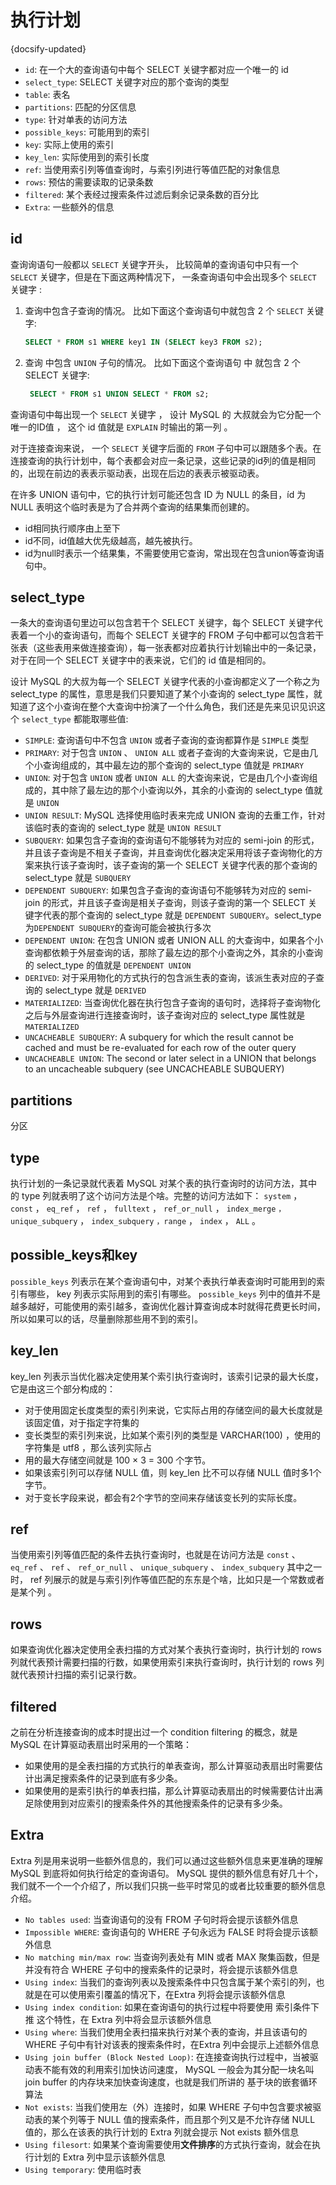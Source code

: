 # 执行计划
{docsify-updated}

+ `id`: 在一个大的查询语句中每个 SELECT 关键字都对应一个唯一的 id
+ `select_type`: SELECT 关键字对应的那个查询的类型
+ `table`: 表名
+ `partitions`: 匹配的分区信息
+ `type`: 针对单表的访问方法
+ `possible_keys`: 可能用到的索引
+ `key`: 实际上使用的索引
+ `key_len`: 实际使用到的索引长度
+ `ref`: 当使用索引列等值查询时，与索引列进行等值匹配的对象信息
+ `rows`: 预估的需要读取的记录条数
+ `filtered`: 某个表经过搜索条件过滤后剩余记录条数的百分比
+ `Extra`: 一些额外的信息


## id
查询询语句一般都以 `SELECT` 关键字开头，  比较简单的查询语句中只有一个 `SELECT` 关键字，但是在下面这两种情况下， 一条查询语句中会出现多个 `SELECT` 关键字 :

1. 查询中包含子查询的情况。 比如下面这个查询语句中就包含 2 个 `SELECT` 关键字:
    ```sql
    SELECT * FROM s1 WHERE key1 IN (SELECT key3 FROM s2);
    ```
2. 查询 中包含 `UNION` 子句的情况。 比如下面这个查询语句 中 就包含 2 个 SELECT 关键字:
   ```sql
    SELECT * FROM s1 UNION SELECT * FROM s2;
   ```

查询语句中每出现一个 `SELECT` 关键字 ， 设计 MySQL 的 大叔就会为它分配一个唯一的ID值 ， 这个 id 值就是 `EXPLAIN` 时输出的第一列 。

对于连接查询来说， 一个 `SELECT` 关键字后面的 `FROM` 子句中可以跟随多个表。在连接查询的执行计划中，每个表都会对应一条记录，这些记录的id列的值是相同的，出现在前边的表表示驱动表，出现在后边的表表示被驱动表。

在许多 UNION 语句中，它的执行计划可能还包含 ID 为 NULL 的条目，íd 为 NULL 表明这个临时表是为了合并两个查询的结果集而创建的。

+ id相同执行顺序由上至下
+ id不同，id值越大优先级越高，越先被执行。
+ id为null时表示一个结果集，不需要使用它查询，常出现在包含union等查询语句中。

## select_type
一条大的查询语句里边可以包含若干个 SELECT 关键字，每个 SELECT 关键字代表着一个小的查询语句，而每个 SELECT 关键字的 FROM 子句中都可以包含若干张表（这些表用来做连接查询），每一张表都对应着执行计划输出中的一条记录，对于在同一个 SELECT 关键字中的表来说，它们的 id 值是相同的。

设计 MySQL 的大叔为每一个 SELECT 关键字代表的小查询都定义了一个称之为 select_type 的属性，意思是我们只要知道了某个小查询的 select_type 属性，就知道了这个小查询在整个大查询中扮演了一个什么角色，我们还是先来见识见识这个 `select_type` 都能取哪些值:
+ `SIMPLE`: 查询语句中不包含 `UNION` 或者子查询的查询都算作是 `SIMPLE` 类型
+ `PRIMARY`: 对于包含 `UNION` 、 `UNION ALL` 或者子查询的大查询来说，它是由几个小查询组成的，其中最左边的那个查询的 select_type 值就是 `PRIMARY`
+ `UNION`: 对于包含 `UNION` 或者 `UNION ALL` 的大查询来说，它是由几个小查询组成的，其中除了最左边的那个小查询以外，其余的小查询的 select_type 值就是 `UNION`
+ `UNION RESULT`: MySQL 选择使用临时表来完成 UNION 查询的去重工作，针对该临时表的查询的 select_type 就是 `UNION RESULT`
+ `SUBQUERY`: 如果包含子查询的查询语句不能够转为对应的 semi-join 的形式，并且该子查询是不相关子查询，并且查询优化器决定采用将该子查询物化的方案来执行该子查询时，该子查询的第一个 SELECT 关键字代表的那个查询的 select_type 就是 `SUBQUERY`
+ `DEPENDENT SUBQUERY`: 如果包含子查询的查询语句不能够转为对应的 semi-join 的形式，并且该子查询是相关子查询，则该子查询的第一个 SELECT 关键字代表的那个查询的 select_type 就是 `DEPENDENT SUBQUERY`。select_type为`DEPENDENT SUBQUERY`的查询可能会被执行多次
+ `DEPENDENT UNION`: 在包含 UNION 或者 UNION ALL 的大查询中，如果各个小查询都依赖于外层查询的话，那除了最左边的那个小查询之外，其余的小查询的 select_type 的值就是 `DEPENDENT UNION`
+ `DERIVED`: 对于采用物化的方式执行的包含派生表的查询，该派生表对应的子查询的 select_type 就是 `DERIVED`
+ `MATERIALIZED`: 当查询优化器在执行包含子查询的语句时，选择将子查询物化之后与外层查询进行连接查询时，该子查询对应的 select_type 属性就是 `MATERIALIZED` 
+ `UNCACHEABLE SUBQUERY`: A subquery for which the result cannot be cached and must be re-evaluated for each row of the outer query
+ `UNCACHEABLE UNION`: The second or later select in a UNION that belongs to an uncacheable subquery (see UNCACHEABLE SUBQUERY)

## partitions
分区

## type
执行计划的一条记录就代表着 MySQL 对某个表的执行查询时的访问方法，其中的 type 列就表明了这个访问方法是个啥。完整的访问方法如下： `system` ， `const` ， `eq_ref` ， `ref` ， `fulltext` ， `ref_or_null` ， `index_merge` `，unique_subquery` ， `index_subquery` `，range` ， `index` ， `ALL` 。


## possible_keys和key
`possible_keys` 列表示在某个查询语句中，对某个表执行单表查询时可能用到的索引有哪些， key 列表示实际用到的索引有哪些。 `possible_keys` 列中的值并不是越多越好，可能使用的索引越多，查询优化器计算查询成本时就得花费更长时间，所以如果可以的话，尽量删除那些用不到的索引。

## key_len
key_len 列表示当优化器决定使用某个索引执行查询时，该索引记录的最大长度，它是由这三个部分构成的：
+ 对于使用固定长度类型的索引列来说，它实际占用的存储空间的最大长度就是该固定值，对于指定字符集的
+ 变长类型的索引列来说，比如某个索引列的类型是 VARCHAR(100) ，使用的字符集是 utf8 ，那么该列实际占
+ 用的最大存储空间就是 100 × 3 = 300 个字节。
+ 如果该索引列可以存储 NULL 值，则 key_len 比不可以存储 NULL 值时多1个字节。
+ 对于变长字段来说，都会有2个字节的空间来存储该变长列的实际长度。

## ref
当使用索引列等值匹配的条件去执行查询时，也就是在访问方法是 `const` 、 `eq_ref` 、 `ref` 、 `ref_or_null` 、 `unique_subquery` 、 `index_subquery` 其中之一时， ref 列展示的就是与索引列作等值匹配的东东是个啥，比如只是一个常数或者是某个列 。

## rows
如果查询优化器决定使用全表扫描的方式对某个表执行查询时，执行计划的 rows 列就代表预计需要扫描的行数，如果使用索引来执行查询时，执行计划的 rows 列就代表预计扫描的索引记录行数。

## filtered
之前在分析连接查询的成本时提出过一个 condition filtering 的概念，就是 MySQL 在计算驱动表扇出时采用的一个策略：
+ 如果使用的是全表扫描的方式执行的单表查询，那么计算驱动表扇出时需要估计出满足搜索条件的记录到底有多少条。
+ 如果使用的是索引执行的单表扫描，那么计算驱动表扇出的时候需要估计出满足除使用到对应索引的搜索条件外的其他搜索条件的记录有多少条。

## Extra
Extra 列是用来说明一些额外信息的，我们可以通过这些额外信息来更准确的理解 MySQL 到底将如何执行给定的查询语句。 MySQL 提供的额外信息有好几十个，我们就不一个一个介绍了，所以我们只挑一些平时常见的或者比较重要的额外信息介绍。

+ `No tables used`: 当查询语句的没有 FROM 子句时将会提示该额外信息
+ `Impossible WHERE`: 查询语句的 WHERE 子句永远为 FALSE 时将会提示该额外信息
+ `No matching min/max row`: 当查询列表处有 MIN 或者 MAX 聚集函数，但是并没有符合 WHERE 子句中的搜索条件的记录时，将会提示该额外信息
+ `Using index`: 当我们的查询列表以及搜索条件中只包含属于某个索引的列，也就是在可以使用索引覆盖的情况下，在Extra 列将会提示该额外信息
+ `Using index condition`: 如果在查询语句的执行过程中将要使用 索引条件下推 这个特性，在 Extra 列中将会显示该额外信息
+ `Using where`: 当我们使用全表扫描来执行对某个表的查询，并且该语句的 WHERE 子句中有针对该表的搜索条件时，在Extra 列中会提示上述额外信息
+ `Using join buffer (Block Nested Loop)`: 在连接查询执行过程中，当被驱动表不能有效的利用索引加快访问速度， MySQL 一般会为其分配一块名叫 join buffer 的内存块来加快查询速度，也就是我们所讲的 基于块的嵌套循环算法
+ `Not exists`: 当我们使用左（外）连接时，如果 WHERE 子句中包含要求被驱动表的某个列等于 NULL 值的搜索条件，而且那个列又是不允许存储 NULL 值的，那么在该表的执行计划的 Extra 列就会提示 Not exists 额外信息
+ `Using filesort`: 如果某个查询需要使用**文件排序**的方式执行查询，就会在执行计划的 Extra 列中显示该额外信息
+ `Using temporary`: 使用临时表